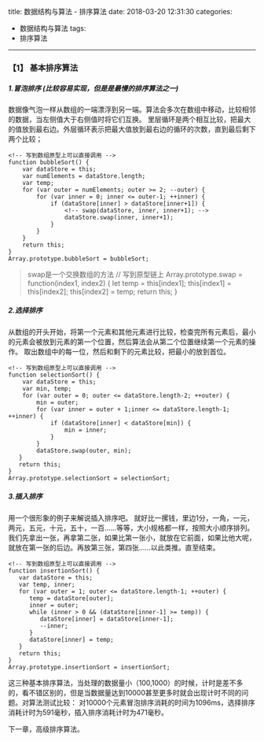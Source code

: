 title: 数据结构与算法 - 排序算法
date: 2018-03-20 12:31:30
categories:
- 数据结构与算法
tags:
- 排序算法
---

### 【1】 基本排序算法

##### 1.冒泡排序 (比较容易实现，但是是最慢的排序算法之一)
数据像气泡一样从数组的一端漂浮到另一端。算法会多次在数组中移动，比较相邻的数据，当左侧值大于右侧值时将它们互换。
里层循环是两个相互比较，把最大的值放到最右边。外层循环表示把最大值放到最右边的循环的次数，直到最后剩下两个比较；
<!-- more -->

    <!-- 写到数组原型上可以直接调用 -->
    function bubbleSort() {
        var dataStore = this;
        var numElements = dataStore.length;
        var temp;
        for (var outer = numElements; outer >= 2; --outer) {
            for (var inner = 0; inner <= outer-1; ++inner) {
                if (dataStore[inner] > dataStore[inner+1]) {
                    <!-- swap(dataStore, inner, inner+1); -->
                    dataStore.swap(inner, inner+1);
                }
            }
        }
        return this;
    }
    Array.prototype.bubbleSort = bubbleSort;

>swap是一个交换数组的方法
// 写到原型链上
Array.prototype.swap = function(index1, index2) {
    let temp = this[index1];
    this[index1] = this[index2];
    this[index2] = temp;
    return this;
}

##### 2.选择排序
从数组的开头开始，将第一个元素和其他元素进行比较，检查完所有元素后，最小的元素会被放到元素的第一个位置，然后算法会从第二个位置继续第一个元素的操作。
取出数组中的每一位，然后和剩下的元素比较，把最小的放到首位。

    <!-- 写到数组原型上可以直接调用 -->
    function selectionSort() {
        var dataStore = this;
        var min, temp;
        for (var outer = 0; outer <= dataStore.length-2; ++outer) {
            min = outer;
            for (var inner = outer + 1;inner <= dataStore.length-1; ++inner) {
                if (dataStore[inner] < dataStore[min]) {
                    min = inner;
                }
            }
            dataStore.swap(outer, min);
       }
       return this;
    }
    Array.prototype.selectionSort = selectionSort;

##### 3.插入排序
用一个很形象的例子来解说插入排序吧。 就好比一摞钱，里边1分，一角，一元，两元，五元，十元，五十，一百……等等，大小规格都一样，按照大小顺序排列。
我们先拿出一张，再拿第二张，如果比第一张小，就放在它前面，如果比他大呢，就放在第一张的后边。再放第三张，第四张……以此类推。直至结束。

    <!-- 写到数组原型上可以直接调用 -->
    function insertionSort() {
       var dataStore = this;
       var temp, inner;
       for (var outer = 1; outer <= dataStore.length-1; ++outer) {
          temp = dataStore[outer];
          inner = outer;
          while (inner > 0 && (dataStore[inner-1] >= temp)) {
             dataStore[inner] = dataStore[inner-1];
             --inner;
          }
          dataStore[inner] = temp;
       }
       return this;
    }
    Array.prototype.insertionSort = insertionSort;

这三种基本排序算法，当处理的数据量小（100,1000）的时候，计时是差不多的，看不错区别的，但是当数据量达到10000甚至更多时就会出现计时不同的问题。对算法测试比较：
对10000个元素冒泡排序消耗的时间为1096ms，选择排序消耗计时为591毫秒，插入排序消耗计时为471毫秒。

下一章，高级排序算法。
